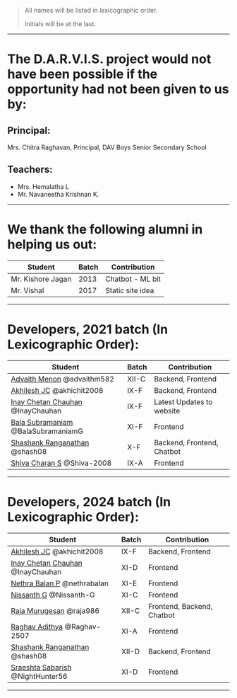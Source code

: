 > All names will be listed in lexicographic order.
>
> Initials will be at the last.

---

# The D.A.R.V.I.S. project would not have been possible if the opportunity had not been given to us by:

## Principal:
Mrs. Chitra Raghavan, Principal, DAV Boys Senior Secondary School

## Teachers:
 - Mrs. Hemalatha L
 - Mr. Navaneetha Krishnan K.

---

# We thank the following alumni in helping us out:
Student | Batch | Contribution
--------|-------|--------------
Mr. Kishore Jagan | 2013 | Chatbot - ML bit
Mr. Vishal | 2017 | Static site idea

---


# Developers, 2021 batch (In Lexicographic Order):
Student | Batch | Contribution
--------|-------|--------------
[Advaith Menon](https://github.com/advaithm582) @advaithm582 | XII-C | Backend, Frontend
[Akhilesh JC](https://github.com/akhichit2008) @akhichit2008 | IX-F | Backend, Frontend
[Inay Chetan Chauhan](https://github.com/InayChauhan) @InayChauhan | IX-F | Latest Updates to website
[Bala Subramaniam](https://github.com/BalaSubramaniamG) @BalaSubramaniamG | XI-F | Frontend
[Shashank Ranganathan](https://github.com/shash08) @shash08 | X-F | Backend, Frontend, Chatbot
[Shiva Charan S](https://github.com/Shiva-2008) @Shiva-2008 | IX-A | Frontend


---

# Developers, 2024 batch (In Lexicographic Order):
Student | Batch | Contribution
--------|-------|--------------
[Akhilesh JC](https://github.com/akhichit2008) @akhichit2008 | IX-F | Backend, Frontend
[Inay Chetan Chauhan](https://github.com/InayChauhan) @InayChauhan | XI-D | Frontend
[Nethra Balan P](https://github.com/nethrabalan) @nethrabalan | XI-E | Frontend
[Nissanth G](https://github.com/Nissanth-G) @Nissanth-G | XI-C | Frontend
[Raja Murugesan](https://github.com/raja986) @raja986 | XII-C | Frontend, Backend, Chatbot
[Raghav Adithya](https://github.com/Raghav-2507) @Raghav-2507 | XI-A | Frontend
[Shashank Ranganathan](https://github.com/shash08) @shash08 | XII-D | Backend, Frontend
[Sraeshta Sabarish](https://github.com/NightHunter56) @NightHunter56 | XI-D | Frontend

---
